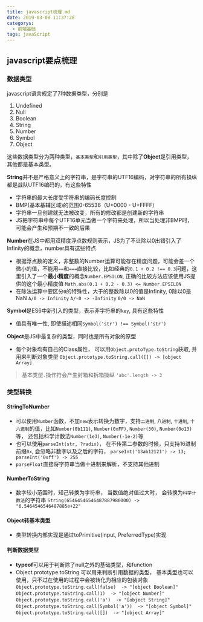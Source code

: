 ```yaml
---
title: javascript梳理.md
date: 2019-03-08 11:37:28
categorys: 
  - 前端基础
tags: javaScript
---
```


## javascript要点梳理
### 数据类型
javascript语言规定了7种数据类型，分别是
1. Undefined
2. Null
3. Boolean
4. String
5. Number
6. Symbol
7. Object

这些数据类型分为两种类型，`基本类型`和`引用类型`，其中除了**Object**是引用类型， 其他都是基本类型。

**String**并不是严格意义上的字符串，是字符串的UTF16编码，对字符串的所有操纵都是战队UTF16编码的，有这些特性
  * 字符串的最大长度受字符串的编码长度控制
  * BMP(基本基辅区域)的范围0-65536（U+0000 - U+FFFF）
  * 字符串一旦创建就无法被改变，所有的修改都是创建新的字符串
  * JS把字符串中每个UTF16单元当做一个字符来处理，所以当处理非BMP时，可能会产生和预期不一致的后果 

**Number**在JS中都用双精度浮点数规则表示，JS为了不让除以0出错引入了Infinity的概念，number具有这些特点
  * 根据浮点数的定义，非整数的Number运算可能存在精度问题，可能会差一个微小的值，不能用`==`和`===`直接比较，比如经典的`0.1 + 0.2 !== 0.3`问题，这里引入了一个**最小精度**的概念`Number.EPSILON`, 正确的比较方法应该使用JS提供的这个最小精度值
  `Math.abs(0.1 + 0.2 - 0.3) <= Number.EPSILON`
  * 在除法运算中要区分`0`的特殊性，大于的整数除以0的值是Infinity, 0除以0是NaN
  `A/0 -> Infinity`
  `A/-0 -> -Infinity`
  `0/0 -> NaN`

**Symbol**是ES6中新引入的类型，表示非字符串的`key`, 具有这些特性
  * 值具有唯一性, 即使描述相同`Symbol('str') !== Symbol('str')`

**Object**是JS中最复杂的类型，同时也是所有对象的原型
  * 每个对象均有自己的Class属性， 可以用`Object.protoType.toString`获取, 并用来判断对象类型
  `Object.prototype.toString.call([]) -> [object Array]`

> 基本类型`.`操作符会产生封箱和拆箱操纵 `'abc'.length -> 3`
### 类型转换
#### StringToNumber
  * 可以使用`Number`函数，不加`new`表示转换为数字，支持`二进制`, `八进制`, `十进制`, `十六进制`的值，比如`Number(0b111)`, `Number(0xFF)`, `Number(30)`, `Number(0o13)`等， 还包括科学计数法`Number(1e3)`, `Number(-1e-2)`等
  * 也可以使用`parseInt(str, ?radix)`， 在不传第二参数的时候，只支持16进制前缀`0x`, 会忽略非数字以及之后的字符，
  `parseInt('13ab12121') -> 13; parseInt('0xff') -> 255`
  * `parseFloat`直接将字符串当做十进制来解析，不支持其他进制

#### NumberToString
  * 数字较小范围时，知己转换为字符串， 当数值绝对值过大时， 会转换为`科学计数法`的字符串
  `String(65464546546487887980000) -> "6.5464546546487885e+22"`
#### Object转基本类型
  * 类型转换内部实现是通过toPrimitive(input, PreferredType)实现
#### 判断数据类型
* **typeof**可以用于判断除了null之外的基础类型，和function
* Object.prototype.toString 可以用来判断引用数据的类型， 基本类型也可以使用，只不过在使用的过程中会被转化为相应的包装对象
`Object.prototype.toString.call(false)  -> "[object Boolean]"`
`Object.prototype.toString.call(1)  -> "[object Number]"`
`Object.prototype.toString.call('a')  -> "[object String]"`
`Object.prototype.toString.call(Symbol('a'))  -> "[object Symbol]"`
`Object.prototype.toString.call([])  -> "[object Array]"`
